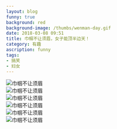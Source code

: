 ```yaml
---
layout: blog
funny: true
background: red
background-image: /thumbs/wenman-day.gif
date: 2018-03-08 09:51
title: 巾帼不让须眉，女子能顶半边天！
category: 有趣
ascription: funny
tags:
- 搞笑
- 妇女
---
```


![巾帼不让须眉][1]  
![巾帼不让须眉][2]  
![巾帼不让须眉][3]  
![巾帼不让须眉][4]  
![巾帼不让须眉][5]  
![巾帼不让须眉][6]


  [1]: https://wx3.sinaimg.cn/large/dd412be4gy1fp4tl7vhlcg206o08c1l0.gif
  [2]: https://wx4.sinaimg.cn/large/dd412be4gy1fp4tkv1k06g207m05ub1c.gif
  [3]: https://wx3.sinaimg.cn/large/dd412be4gy1fp4tl13yr9g208o08ye81.gif
  [4]: https://wx3.sinaimg.cn/large/dd412be4gy1fp4tl4oc2kg206y06yqv6.gif
  [5]: https://wx4.sinaimg.cn/large/dd412be4gy1fp4tl42zu2g206z0b4x6p.gif
  [6]: https://wx3.sinaimg.cn/large/dd412be4gy1fp4tl2qm75g207i0a0kjo.gif